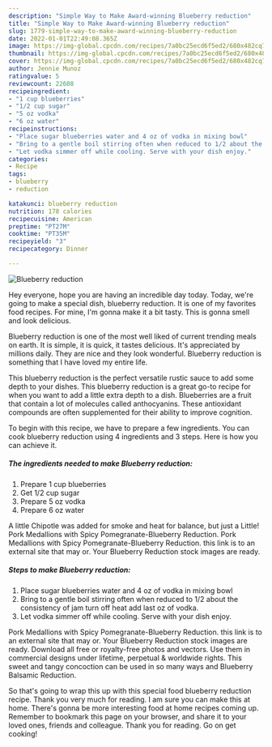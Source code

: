 ```yaml
---
description: "Simple Way to Make Award-winning Blueberry reduction"
title: "Simple Way to Make Award-winning Blueberry reduction"
slug: 1779-simple-way-to-make-award-winning-blueberry-reduction
date: 2022-01-01T22:49:08.365Z
image: https://img-global.cpcdn.com/recipes/7a0bc25ecd6f5ed2/680x482cq70/blueberry-reduction-recipe-main-photo.jpg
thumbnail: https://img-global.cpcdn.com/recipes/7a0bc25ecd6f5ed2/680x482cq70/blueberry-reduction-recipe-main-photo.jpg
cover: https://img-global.cpcdn.com/recipes/7a0bc25ecd6f5ed2/680x482cq70/blueberry-reduction-recipe-main-photo.jpg
author: Jennie Munoz
ratingvalue: 5
reviewcount: 22608
recipeingredient:
- "1 cup blueberries"
- "1/2 cup sugar"
- "5 oz vodka"
- "6 oz water"
recipeinstructions:
- "Place sugar blueberries water and 4 oz of vodka in mixing bowl"
- "Bring to a gentle boil stirring often when reduced to 1/2 about the consistency of jam turn off heat add last oz of vodka."
- "Let vodka simmer off while cooling. Serve with your dish enjoy."
categories:
- Recipe
tags:
- blueberry
- reduction

katakunci: blueberry reduction 
nutrition: 178 calories
recipecuisine: American
preptime: "PT27M"
cooktime: "PT35M"
recipeyield: "3"
recipecategory: Dinner

---
```



![Blueberry reduction](https://img-global.cpcdn.com/recipes/7a0bc25ecd6f5ed2/680x482cq70/blueberry-reduction-recipe-main-photo.jpg)

Hey everyone, hope you are having an incredible day today. Today, we're going to make a special dish, blueberry reduction. It is one of my favorites food recipes. For mine, I'm gonna make it a bit tasty. This is gonna smell and look delicious.

Blueberry reduction is one of the most well liked of current trending meals on earth. It is simple, it is quick, it tastes delicious. It's appreciated by millions daily. They are nice and they look wonderful. Blueberry reduction is something that I have loved my entire life.

This blueberry reduction is the perfect versatile rustic sauce to add some depth to your dishes. This blueberry reduction is a great go-to recipe for when you want to add a little extra depth to a dish. Blueberries are a fruit that contain a lot of molecules called anthocyanins. These antioxidant compounds are often supplemented for their ability to improve cognition.


To begin with this recipe, we have to prepare a few ingredients. You can cook blueberry reduction using 4 ingredients and 3 steps. Here is how you can achieve it.

<!--inarticleads1-->

##### The ingredients needed to make Blueberry reduction:

1. Prepare 1 cup blueberries
1. Get 1/2 cup sugar
1. Prepare 5 oz vodka
1. Prepare 6 oz water


A little Chipotle was added for smoke and heat for balance, but just a Little! Pork Medallions with Spicy Pomegranate-Blueberry Reduction. Pork Medallions with Spicy Pomegranate-Blueberry Reduction. this link is to an external site that may or. Your Blueberry Reduction stock images are ready. 

<!--inarticleads2-->

##### Steps to make Blueberry reduction:

1. Place sugar blueberries water and 4 oz of vodka in mixing bowl
1. Bring to a gentle boil stirring often when reduced to 1/2 about the consistency of jam turn off heat add last oz of vodka.
1. Let vodka simmer off while cooling. Serve with your dish enjoy.


Pork Medallions with Spicy Pomegranate-Blueberry Reduction. this link is to an external site that may or. Your Blueberry Reduction stock images are ready. Download all free or royalty-free photos and vectors. Use them in commercial designs under lifetime, perpetual & worldwide rights. This sweet and tangy concoction can be used in so many ways and Blueberry Balsamic Reduction. 

So that's going to wrap this up with this special food blueberry reduction recipe. Thank you very much for reading. I am sure you can make this at home. There's gonna be more interesting food at home recipes coming up. Remember to bookmark this page on your browser, and share it to your loved ones, friends and colleague. Thank you for reading. Go on get cooking!
